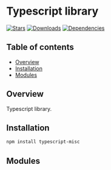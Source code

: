 # Typescript library

[![Stars](https://img.shields.io/github/stars/iliubinskii/typescript-misc)](https://github.com/iliubinskii/typescript-misc)
[![Downloads](https://img.shields.io/npm/dm/typescript-misc)](https://www.npmjs.com/package/typescript-misc)
[![Dependencies](https://img.shields.io/librariesio/release/npm/typescript-misc)](https://libraries.io/npm/typescript-misc)

## Table of contents

- [Overview](#overview)
- [Installation](#installation)
- [Modules](#modules)

## <a id="overview"></a>Overview

Typescript library.

## <a id="installation"></a>Installation

```sh
npm install typescript-misc
```

## <a id="modules"></a>Modules
